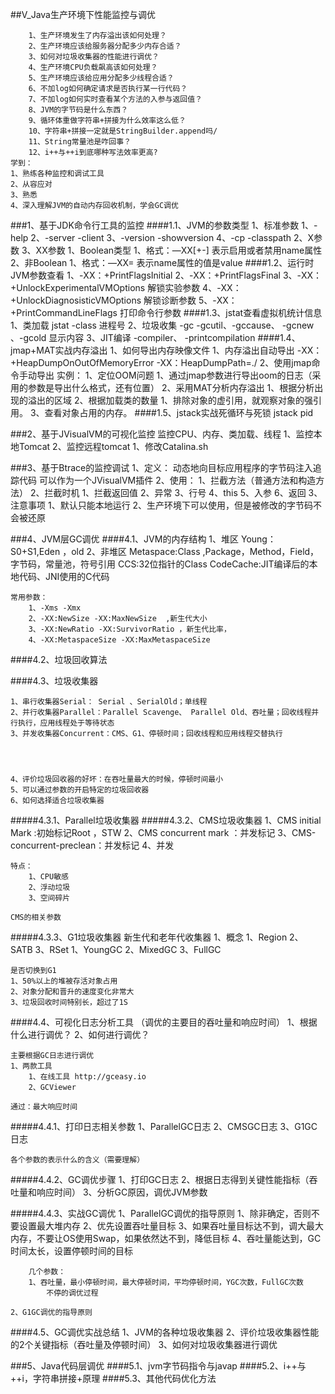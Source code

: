 
##V_Java生产环境下性能监控与调优


		1、生产环境发生了内存溢出该如何处理？
		2、生产环境应该给服务器分配多少内存合适？
		3、如何对垃圾收集器的性能进行调优？
		4、生产环境CPU负载飙高该如何处理？
		5、生产环境应该给应用分配多少线程合适？
		6、不加log如何确定请求是否执行某一行代码？
		7、不加log如何实时查看某个方法的入参与返回值？
		8、JVM的字节码是什么东西？
		9、循环体重做字符串+拼接为什么效率这么低？
		10、字符串+拼接一定就是StringBuilder.append吗/
		11、String常量池是咋回事？
		12、i++与++i到底哪种写法效率更高?
	学到：
	1、熟练各种监控和调试工具
	2、从容应对
	3、熟悉
	4、深入理解JVM的自动内存回收机制，学会GC调优

###1、基于JDK命令行工具的监控
####1.1、JVM的参数类型
	1、标准参数
		1、-help
		2、-server -client
		3、-version -showversion
		4、-cp -classpath
	2、X参数
	3、XX参数
		1、Boolean类型
			1、格式：—XX[+-]<name> 表示启用或者禁用name属性
		2、非Boolean
			1、格式：—XX<name>=<value> 表示name属性的值是value
####1.2、运行时JVM参数查看
		1、-XX：+PrintFlagsInitial
		2、-XX：+PrintFlagsFinal
		3、-XX：+UnlockExperimentalVMOptions 解锁实验参数
		4、-XX：+UnlockDiagnosisticVMOptions 解锁诊断参数
		5、-XX：+PrintCommandLineFlags 打印命令行参数
####1.3、jstat查看虚拟机统计信息
	1、类加载
		jstat -class 进程号
	2、垃圾收集
		-gc -gcutil、-gccause、 -gcnew 、-gcold
		显示内容
	3、JIT编译
		-compiler、 -printcompilation
####1.4、jmap+MAT实战内存溢出
	1、如何导出内存映像文件
		1、内存溢出自动导出
			-XX：+HeapDumpOnOutOfMemoryError
			-XX：HeapDumpPath=./
		2、使用jmap命令手动导出
	实例：
		1、定位OOM问题
			1、通过jmap参数进行导出oom的日志（采用的参数是导出什么格式，还有位置）
			2、采用MAT分析内存溢出
				1、根据分析出现的溢出的区域
				2、根据加载类的数量
					1、排除对象的虚引用，就观察对象的强引用。
				3、查看对象占用的内存。
####1.5、jstack实战死循环与死锁
		jstack pid

###2、基于JVisualVM的可视化监控
	监控CPU、内存、类加载、线程
	1、监控本地Tomcat
	2、监控远程tomcat
		1、修改Catalina.sh
	
###3、基于Btrace的监控调试
	1、定义：
	动态地向目标应用程序的字节码注入追踪代码
	可以作为一个JVisualVM插件
	2、使用：
		1、拦截方法（普通方法和构造方法）
		2、拦截时机
			1、拦截返回值
			2、异常
			3、行号
			4、this
			5、入参
			6、返回
	3、注意事项
		1、默认只能本地运行
		2、生产环境下可以使用，但是被修改的字节码不会被还原





###4、JVM层GC调优
####4.1、JVM的内存结构
	1、堆区
		Young：S0+S1,Eden ，old
	2、非堆区
		Metaspace:Class ,Package，Method，Field，字节码，常量池，符号引用 
		CCS:32位指针的Class
		CodeCache:JIT编译后的本地代码、JNI使用的C代码


	常用参数：
		1、-Xms -Xmx
		2、-XX:NewSize -XX:MaxNewSize  ,新生代大小
		3、-XX:NewRatio -XX:SurvivorRatio ，新生代比率，
		4、-XX:MetaspaceSize -XX:MaxMetaspaceSize
####4.2、垃圾回收算法
	
####4.3、垃圾收集器
	

	1、串行收集器Serial： Serial 、SerialOld；单线程
	2、并行收集器Parallel：Parallel Scavenge、 Parallel Old、吞吐量；回收线程并行执行，应用线程处于等待状态
	3、并发收集器Concurrent：CMS、G1、停顿时间；回收线程和应用线程交替执行


	

	4、评价垃圾回收器的好坏：在吞吐量最大的时候，停顿时间最小
	5、可以通过参数的开启特定的垃圾回收器
	6、如何选择适合垃圾收集器
	
#####4.3.1、Parallel垃圾收集器
#####4.3.2、CMS垃圾收集器
	1、CMS initial Mark :初始标记Root ，STW
	2、CMS concurrent mark ：并发标记
	3、CMS-concurrent-preclean：并发标记
	4、并发

	特点：
		1、CPU敏感
		2、浮动垃圾
		3、空间碎片

	CMS的相关参数
	
#####4.3.3、G1垃圾收集器
	新生代和老年代收集器
	1、概念
		1、Region
		2、SATB
		3、RSet
	1、YoungGC
	2、MixedGC
	3、FullGC
	
	是否切换到G1
	1、50%以上的堆被存活对象占用
	2、对象分配和晋升的速度变化非常大
	3、垃圾回收时间特别长，超过了1S

####4.4、可视化日志分析工具
	（调优的主要目的吞吐量和响应时间）
	1、根据什么进行调优？
	2、如何进行调优？



	主要根据GC日志进行调优
	1、两款工具
		1、在线工具 http://gceasy.io
		2、GCViewer

	通过：最大响应时间
#####4.4.1、打印日志相关参数
	1、ParallelGC日志
	2、CMSGC日志
	3、G1GC日志
	
	各个参数的表示什么的含义（需要理解）


#####4.4.2、GC调优步骤
	1、打印GC日志
	2、根据日志得到关键性能指标（吞吐量和响应时间）
	3、分析GC原因，调优JVM参数

#####4.4.3、实战GC调优
	1、ParallelGC调优的指导原则
		1、除非确定，否则不要设置最大堆内存
		2、优先设置吞吐量目标
		3、如果吞吐量目标达不到，调大最大内存，不要让OS使用Swap，如果依然达不到，降低目标
		4、吞吐量能达到，GC时间太长，设置停顿时间的目标

		几个参数：
		1、吞吐量，最小停顿时间，最大停顿时间，平均停顿时间，YGC次数，FullGC次数
			不停的调优过程

	2、G1GC调优的指导原则
	
####4.5、GC调优实战总结
	1、JVM的各种垃圾收集器
	2、评价垃圾收集器性能的2个关键指标（吞吐量及停顿时间）
	3、如何对垃圾收集器进行调优
	
###5、Java代码层调优
####5.1、jvm字节码指令与javap
####5.2、i++与++i，字符串拼接+原理
####5.3、其他代码优化方法